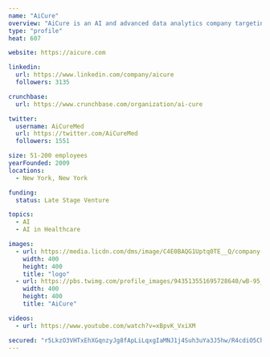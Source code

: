 ```yaml
---
name: "AiCure"
overview: "AiCure is an AI and advanced data analytics company targeting the healthcare industry. Our proprietary intelligent software captures and understands video, audio, and behavioral data to establish the link between patients, disease and treatment."
type: "profile"
heat: 607

website: https://aicure.com

linkedin:
  url: https://www.linkedin.com/company/aicure
  followers: 3135

crunchbase:
  url: https://www.crunchbase.com/organization/ai-cure

twitter:
  username: AiCureMed
  url: https://twitter.com/AiCureMed
  followers: 1551

size: 51-200 employees
yearFounded: 2009
locations:
  - New York, New York

funding:
  status: Late Stage Venture

topics:
  - AI
  - AI in Healthcare

images:
  - url: https://media.licdn.com/dms/image/C4E0BAQG1Uptq0TE__Q/company-logo_400_400/0?e=1582761600&v=beta&t=PKOiN1YBh2rGfVSyNACE8RryXLezsxQldqLHR3g0VbE
    width: 400
    height: 400
    title: "logo"
  - url: https://pbs.twimg.com/profile_images/943513551695728640/wB-95_tX_400x400.jpg
    width: 400
    height: 400
    title: "AiCure"

videos:
  - url: https://www.youtube.com/watch?v=xBpvK_VxiXM

secured: "r5LkzO3VHTxEhXGqnzyJg8fApLiLqxgIaMNJ1j4Suh3uYa3J5hw/R4cdiO5ChOxj8Y0n5ewArS+0/4lNoPbzYNSirW97MjJUKSQ2M0jRtyYmArc+qQ0gXjoTqU7HvR/3eX1btk49/r/qmpLwOQOuLxtNgDUuRdHugfLwS3SBsnl3sXmanLWHn5nYTH3Z4mPMhaXTTm8rSqU0SDeTsFwaG0vARxOUQNnv+YvAoEPjGzHDezEjExhjkQsRoB94IgnNYY379fPow95bgdx6509jkR17LuGPJfZTtS4ye94BYnhtnLhLD77Z+PBqlwSNXfZL;um50k/5OdAgZ0/imjZQNog=="
---
```


